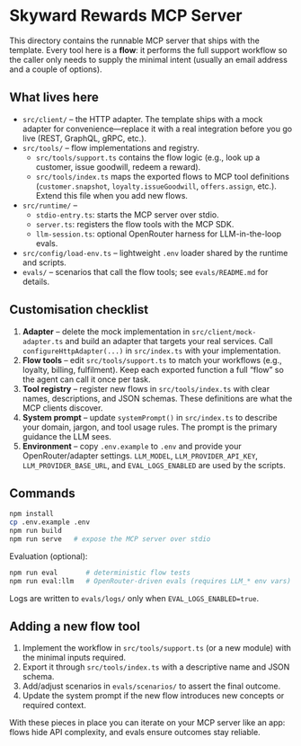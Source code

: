# Skyward Rewards MCP Server

This directory contains the runnable MCP server that ships with the template. Every tool here is a **flow**: it performs the full support workflow so the caller only needs to supply the minimal intent (usually an email address and a couple of options).

## What lives here
- `src/client/` – the HTTP adapter. The template ships with a mock adapter for convenience—replace it with a real integration before you go live (REST, GraphQL, gRPC, etc.).
- `src/tools/` – flow implementations and registry.
  - `src/tools/support.ts` contains the flow logic (e.g., look up a customer, issue goodwill, redeem a reward).
  - `src/tools/index.ts` maps the exported flows to MCP tool definitions (`customer.snapshot`, `loyalty.issueGoodwill`, `offers.assign`, etc.). Extend this file when you add new flows.
- `src/runtime/` –
  - `stdio-entry.ts`: starts the MCP server over stdio.
  - `server.ts`: registers the flow tools with the MCP SDK.
  - `llm-session.ts`: optional OpenRouter harness for LLM-in-the-loop evals.
- `src/config/load-env.ts` – lightweight `.env` loader shared by the runtime and scripts.
- `evals/` – scenarios that call the flow tools; see `evals/README.md` for details.

## Customisation checklist
1. **Adapter** – delete the mock implementation in `src/client/mock-adapter.ts` and build an adapter that targets your real services. Call `configureHttpAdapter(...)` in `src/index.ts` with your implementation.
2. **Flow tools** – edit `src/tools/support.ts` to match your workflows (e.g., loyalty, billing, fulfilment). Keep each exported function a full “flow” so the agent can call it once per task.
3. **Tool registry** – register new flows in `src/tools/index.ts` with clear names, descriptions, and JSON schemas. These definitions are what the MCP clients discover.
4. **System prompt** – update `systemPrompt()` in `src/index.ts` to describe your domain, jargon, and tool usage rules. The prompt is the primary guidance the LLM sees.
5. **Environment** – copy `.env.example` to `.env` and provide your OpenRouter/adapter settings. `LLM_MODEL`, `LLM_PROVIDER_API_KEY`, `LLM_PROVIDER_BASE_URL`, and `EVAL_LOGS_ENABLED` are used by the scripts.

## Commands
```bash
npm install
cp .env.example .env
npm run build
npm run serve   # expose the MCP server over stdio
```

Evaluation (optional):
```bash
npm run eval       # deterministic flow tests
npm run eval:llm   # OpenRouter-driven evals (requires LLM_* env vars)
```
Logs are written to `evals/logs/` only when `EVAL_LOGS_ENABLED=true`.

## Adding a new flow tool
1. Implement the workflow in `src/tools/support.ts` (or a new module) with the minimal inputs required.
2. Export it through `src/tools/index.ts` with a descriptive name and JSON schema.
3. Add/adjust scenarios in `evals/scenarios/` to assert the final outcome.
4. Update the system prompt if the new flow introduces new concepts or required context.

With these pieces in place you can iterate on your MCP server like an app: flows hide API complexity, and evals ensure outcomes stay reliable.

